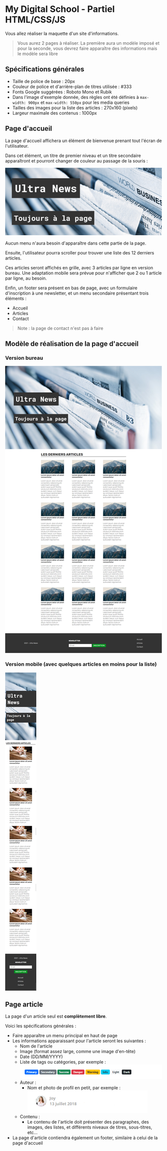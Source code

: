 # My Digital School - Partiel HTML/CSS/JS

Vous allez réaliser la maquette d'un site d'informations.

> Vous aurez 2 pages à réaliser. La première aura un modèle imposé et pour la seconde, vous devrez faire apparaître des informations mais le modèle sera libre

## Spécifications générales

- Taille de police de base : 20px
- Couleur de police et d'arrière-plan de titres utilisée : #333
- Fonts Google suggérées : Roboto Mono et Rubik
- Dans l'image d'exemple donnée, des règles ont été définies à `max-width: 900px` et `max-width: 550px` pour les media queries
- Tailles des images pour la liste des articles : 270x160 (pixels)
- Largeur maximale des contenus : 1000px

## Page d'accueil

La page d'accueil affichera un élément de bienvenue prenant tout l'écran de l'utilisateur.

Dans cet élément, un titre de premier niveau et un titre secondaire apparaîtront et pourront changer de couleur au passage de la souris :

![Header hover](doc/Header_home_hover.gif "Header hover")

Aucun menu n'aura besoin d'apparaître dans cette partie de la page.

Ensuite, l'utilisateur pourra scroller pour trouver une liste des 12 derniers articles.

Ces articles seront affichés en grille, avec 3 articles par ligne en version bureau. Une adaptation mobile sera prévue pour n'afficher que 2 ou 1 article par ligne, au besoin.

Enfin, un footer sera présent en bas de page, avec un formulaire d'inscription à une newsletter, et un menu secondaire présentant trois éléments :

- Accueil
- Articles
- Contact

> Note : la page de contact n'est pas à faire

## Modèle de réalisation de la page d'accueil

### Version bureau

![home preview](doc/home_preview.png "home preview")

### Version mobile (avec quelques articles en moins pour la liste)

![home preview mobile](doc/home_preview_mobile.png "home preview mobile")

## Page article

La page d'un article seul est **complètement libre**.

Voici les spécifications générales :

- Faire apparaître un menu principal en haut de page
- Les informations apparaissant pour l'article seront les suivantes :
  - Nom de l'article
  - Image (format assez large, comme une image d'en-tête)
  - Date (DD/MM/YYYY)
  - Liste de tags ou catégories, par exemple : ![badges exemple](doc/badge_example.png "badges exemple")
  - Auteur :
    - Nom et photo de profil en petit, par exemple :
      ![Auteur exemple](doc/author_example.png "Auteur exemple")
  - Contenu :
    - Le contenu de l'article doit présenter des paragraphes, des images, des listes, et différents niveaux de titres, sous-titres, etc...
- La page d'article contiendra également un footer, similaire à celui de la page d'accueil

